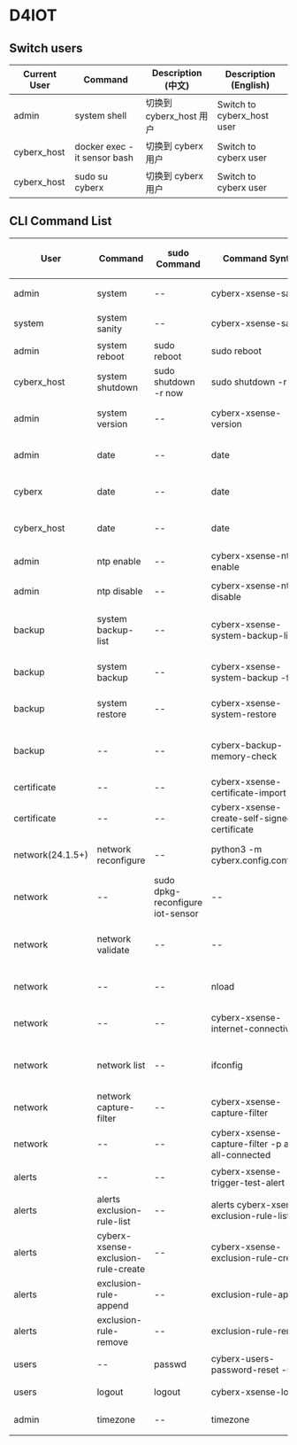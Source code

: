 # D4IOT

## Switch users

| Current User     | Command                                            | Description (中文)                       | Description (English)                       |
|------------------|----------------------------------------------------|------------------------------------------|---------------------------------------------|
| admin            | system shell                                       | 切换到 cyberx_host 用户                   | Switch to cyberx_host user                  |
| cyberx_host      | docker exec -it sensor<press tab> bash            | 切换到 cyberx 用户                        | Switch to cyberx user                       |
| cyberx_host      | sudo su cyberx                                    | 切换到 cyberx 用户                        | Switch to cyberx user                       |


## CLI Command List

| User           | Command                       | sudo Command                               | Command Syntax                                  | Operation Description (中文)             | Operation Description (English)         |
|----------------|-------------------------------|--------------------------------------------|-------------------------------------------------|------------------------------------------|-----------------------------------------|
| admin          | system                        | --                                         | cyberx-xsense-sanity                           | 检查系统状态                              | check sanity                           |
| system         | system sanity                 | --                                         | cyberx-xsense-sanity                           | 检查系统状态                              | check the system state                  |
| admin          | system reboot                 | sudo reboot                                | sudo reboot                                     | 重启传感器                                | restart the sensor                      |
| cyberx_host    | system shutdown               | sudo shutdown -r now                       | sudo shutdown -r now                            | 关闭传感器                                | shutdown the sensor                     |
| admin          | system version                | --                                         | cyberx-xsense-version                          | 获取系统版本                              | get the system version                  |
| admin          | date                          | --                                         | date                                            | 获取系统日期和时间                        | get system date and time                |
| cyberx         | date                          | --                                         | date                                            | 获取系统日期和时间                        | get system date and time                |
| cyberx_host    | date                          | --                                         | date                                            | 获取系统日期和时间                        | get system date and time                |
| admin          | ntp enable                    | --                                         | cyberx-xsense-ntp-enable                       | 启用NTP时间同步                           | enable NTP for time sync                |
| admin          | ntp disable                   | --                                         | cyberx-xsense-ntp-disable                      | 禁用NTP时间同步                           | disable NTP for time sync                |
| backup         | system backup-list            | --                                         | cyberx-xsense-system-backup-list               | 列出所有可用备份                          | list all available backups on the sensor |
| backup         | system backup                 | --                                         | cyberx-xsense-system-backup -f <filename>     | 创建传感器的备份                          | create a backup of the sensor             |
| backup         | system restore                | --                                         | cyberx-xsense-system-restore                   | 从传感器备份恢复                          | restore from backups on the sensor       |
| backup         | --                            | --                                         | cyberx-backup-memory-check                     | 检查备份空间分配                          | check how much space is allocated for backups |
| certificate     | --                            | --                                         | cyberx-xsense-certificate-import               | 导入证书                                  | import certificate                       |
| certificate     | --                            | --                                         | cyberx-xsense-create-self-signed-certificate   | 创建自签名证书                            | create a self-signed certificate        |
| network(24.1.5+)| network reconfigure          | --                                         | python3 -m cyberx.config.configure             | 重新配置网络设置                          | reconfigure network settings             |
| network        | --                            | sudo dpkg-reconfigure iot-sensor          | --                                              | 重新配置网络设置                          | reconfigure network settings             |
| network        | network validate              | --                                         | --                                              | 验证并显示网络配置                        | validate and show network configuration   |
| network        | --                            | --                                         | nload                                          | 显示不同接口的流量                        | show traffic on different interfaces     |
| network        | --                            | --                                         | cyberx-xsense-internet-connectivity            | 检查互联网连接                            | check internet connectivity               |
| network        | network list                 | --                                         | ifconfig                                       | 显示配置接口的状态                        | show status of configured interfaces      |
| network        | network capture-filter        | --                                         | cyberx-xsense-capture-filter                   | 配置捕获过滤器                            | configure capture filter                  |
| network        | --                            | --                                         | cyberx-xsense-capture-filter -p all -m all-connected| 重置捕获过滤器                          | reset capture filter                      |
| alerts         | --                            | --                                         | cyberx-xsense-trigger-test-alert              | 触发测试警报                              | trigger a test alert                     |
| alerts         | alerts exclusion-rule-list    | --                                         | alerts cyberx-xsense-exclusion-rule-list       | 列出所有警报排除规则                      | list all alert exclusion rules           |
| alerts         | cyberx-xsense-exclusion-rule-create| --                                   | cyberx-xsense-exclusion-rule-create            | 创建新的警报排除规则                      | create new alert exclusion rule          |
| alerts         | exclusion-rule-append         | --                                         | exclusion-rule-append                           | 修改警报排除规则                          | modify alert exclusion rule              |
| alerts         | exclusion-rule-remove         | --                                         | exclusion-rule-remove                           | 删除警报排除规则                          | delete alert exclusion rule              |
| users          | --                            | passwd                                     | cyberx-users-password-reset -u <user> -p <password> | 重置用户密码                              | reset user password                      |
| users          | logout                        | logout                                     | cyberx-xsense-logout                           | 退出用户                                  | log out of the user                     |
| admin          | timezone                      | --                                         | timezone                                        | 获取时区信息                              | get timezone information                  |
